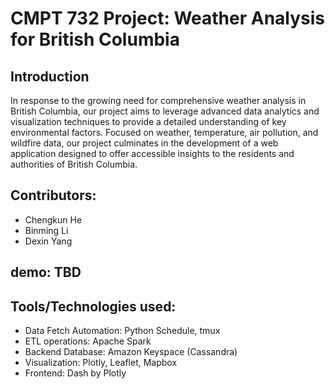 # CMPT 732 Project: Weather Analysis for British Columbia

## Introduction

In response to the growing need for comprehensive weather analysis in British Columbia, our project aims to leverage advanced data analytics and visualization techniques to provide a detailed understanding of key environmental factors. Focused on weather, temperature, air pollution, and wildfire data, our project culminates in the development of a web application designed to offer accessible insights to the residents and authorities of British Columbia.


## Contributors: 

* Chengkun He
* Binming Li
* Dexin Yang

## demo: TBD

## Tools/Technologies used:

* Data Fetch Automation: Python Schedule, tmux
* ETL operations: Apache Spark
* Backend Database: Amazon Keyspace (Cassandra)
* Visualization: Plotly, Leaflet, Mapbox
* Frontend: Dash by Plotly
